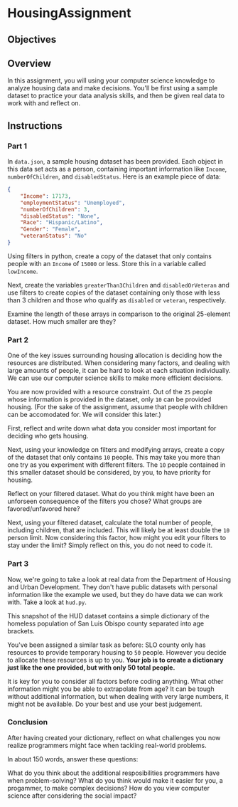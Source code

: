 # HousingAssignment

## Objectives

## Overview

In this assignment, you will using your computer science knowledge to analyze housing data and make decisions.
You'll be first using a sample dataset to practice your data analysis skills, and then be given real data to work with and reflect on.

## Instructions

### Part 1

In `data.json`, a sample housing dataset has been provided. Each object in this data set acts as a person, containing important information like `Income`, `numberOfChildren`, and `disabledStatus`. Here is an example piece of data:

```json
{
    "Income": 17173, 
    "employmentStatus": "Unemployed", 
    "numberOfChildren": 3, 
    "disabledStatus": "None", 
    "Race": "Hispanic/Latino", 
    "Gender": "Female", 
    "veteranStatus": "No"
}
```
Using filters in python, create a copy of the dataset that only contains people with an `Income` of `15000` or less. Store this in a variable called `lowIncome`.

Next, create the variables `greaterThan3Children` and `disabledOrVeteran` and use filters to create copies of the dataset containing only those with less than 3 children and those who qualify as `disabled` or `veteran`, respectively.

Examine the length of these arrays in comparison to the original 25-element dataset. How much smaller are they?

### Part 2

One of the key issues surrounding housing allocation is deciding how the resources are distributed. When considering many factors, and dealing with large amounts of people, it can be hard to look at each situation individually. We can use our computer science skills to make more efficient decisions.

You are now provided with a resource constraint. Out of the `25` people whose information is provided in the dataset, only `10` can be provided housing. (For the sake of the assignment, assume that people with children can be accomodated for. We will consider this later.)

First, reflect and write down what data you consider most important for deciding who gets housing.

Next, using your knowledge on filters and modifying arrays, create a copy of the dataset that only contains `10` people. This may take you more than one try as you experiment with different filters. The `10` people contained in this smaller dataset should be considered, by you, to have priority for housing.

Reflect on your filtered dataset. What do you think might have been an unforseen consequence of the filters you chose? What groups are favored/unfavored here?

Next, using your filtered dataset, calculate the total number of people, including children, that are included. This will likely be at least double the `10` person limit. Now considering this factor, how might you edit your filters to stay under the limit? Simply reflect on this, you do not need to code it.

### Part 3

Now, we're going to take a look at real data from the Department of Housing and Urban Development. They don't have public datasets with personal information like the example we used, but they do have data we can work with. Take a look at `hud.py`.

This snapshot of the HUD dataset contains a simple dictionary of the homeless population of San Luis Obispo county separated into age brackets.

You've been assigned a similar task as before: SLO county only has resources to provide temporary housing to `50` people. However you decide to allocate these resources is up to you. **Your job is to create a dictionary just like the one provided, but with only 50 total people.**

It is key for you to consider all factors before coding anything. What other information might you be able to extrapolate from age? It can be tough without additional information, but when dealing with very large numbers, it might not be available. Do your best and use your best judgement.

### Conclusion

After having created your dictionary, reflect on what challenges you now realize programmers might face when tackling real-world problems.

In about 150 words, answer these questions:

What do you think about the additional resposibilities programmers have when problem-solving?
What do you think would make it easier for you, a progammer, to make complex decisions?
How do you view computer science after considering the social impact?



